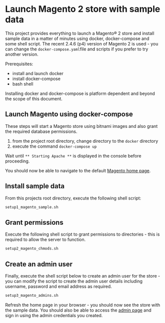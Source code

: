 # Launch Magento 2 store with sample data
This project provides everything to launch a Magento® 2 store and install sample data in a matter of minutes using
docker, docker-compose and some shell script. The recent 2.4.6 (p4) version of Magento 2 is used - you can change
the ```docker-compose.yaml```file and scripts if you prefer to try another version.

Prerequisites:
- install and launch docker
- install docker-compose
- bash shell

Installing docker and docker-compose is platform dependent and beyond the scope of this document.

## Launch Magento using docker-compose
These steps will start a Magento store using bitnami images and also grant the required database permissions.

1) from the project root directory, change directory to the ```docker``` directory
2) execute the command ```docker-compose up```

Wait until ```** Starting Apache **``` is displayed in the console before proceeding.

You should now be able to navigate to the default [Magento home page](http://localhost).

## Install sample data
From this projects root directory, execute the following shell script:
```bash
setup1_magento_sample.sh
```

## Grant permissions
Execute the following shell script to grant permissions to directories - this is required to allow the server to
function.
```bash
setup2_magento_chmods.sh
```

## Create an admin user
Finally, execute the shell script below to create an admin user for the store - you can modify the script to create
the admin user details including username, password and email address as required.
```bash
setup3_magento_admins.sh
```

Refresh the home page in your browser - you should now see the store with the sample data. You should also be able to
access the [admin page](http://localhost/admin) and sign in using the admin credentials you created.